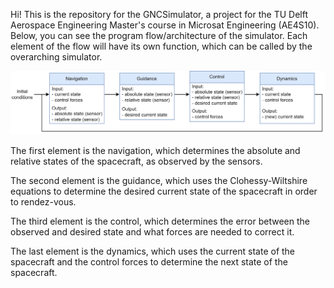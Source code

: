 Hi! This is the repository for the GNCSimulator, a project for the TU Delft Aerospace Engineering Master's course in Microsat Engineering (AE4S10).
Below, you can see the program flow/architecture of the simulator. Each element of the flow will have its own function, which can be called by the overarching simulator.

![](https://github.com/JvanDaelen/MicrosatII62/blob/main/Images/GNCSimulatorFlow.png?raw=true)

The first element is the navigation, which determines the absolute and relative states of the spacecraft, as observed by the sensors.

The second element is the guidance, which uses the Clohessy-Wiltshire equations to determine the desired current state of the spacecraft in order to rendez-vous.

The third element is the control, which determines the error between the observed and desired state and what forces are needed to correct it.

The last element is the dynamics, which uses the current state of the spacecraft and the control forces to determine the next state of the spacecraft.
